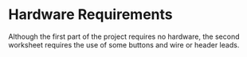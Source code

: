 # Hardware Requirements

Although the first part of the project requires no hardware, the second worksheet requires the use of some buttons and wire or header leads.
